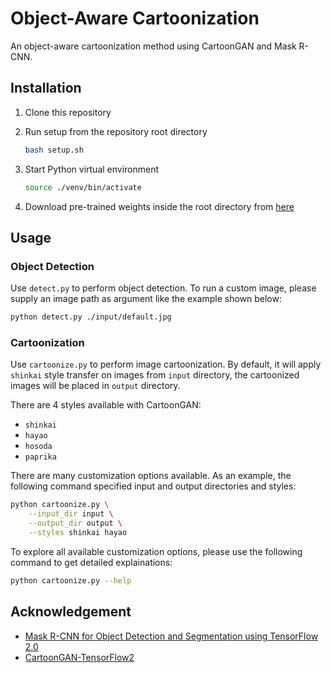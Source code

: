 # Object-Aware Cartoonization

An object-aware cartoonization method using CartoonGAN and Mask R-CNN.

## Installation

1. Clone this repository

2. Run setup from the repository root directory

   ```bash
   bash setup.sh
   ```

3. Start Python virtual environment

   ```bash
   source ./venv/bin/activate
   ```

4. Download pre-trained weights inside the root directory from [here](https://github.com/matterport/Mask_RCNN/releases/download/v2.0/mask_rcnn_coco.h5)

## Usage

### Object Detection

Use `detect.py` to perform object detection. To run a custom image,
please supply an image path as argument like the example shown below:

```bash
python detect.py ./input/default.jpg
```

### Cartoonization

Use `cartoonize.py` to perform image cartoonization. By default, it will apply
`shinkai` style transfer on images from `input` directory, the cartoonized images
will be placed in `output` directory.

There are 4 styles available with CartoonGAN:

- `shinkai`
- `hayao`
- `hosoda`
- `paprika`

There are many customization options available. As an example, the following
command specified input and output directories and styles:

```bash
python cartoonize.py \
	--input_dir input \
	--output_dir output \
	--styles shinkai hayao
```

To explore all available customization options, please use the following command
to get detailed explainations:

```bash
python cartoonize.py --help
```

## Acknowledgement

- [Mask R-CNN for Object Detection and Segmentation using TensorFlow 2.0](https://github.com/ahmedfgad/Mask-RCNN-TF2)
- [CartoonGAN-TensorFlow2](https://github.com/mnicnc404/CartoonGan-tensorflow)
